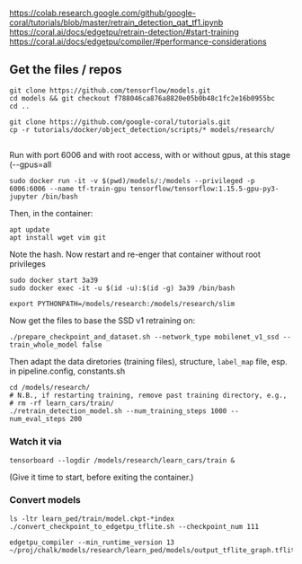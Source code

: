 https://colab.research.google.com/github/google-coral/tutorials/blob/master/retrain_detection_qat_tf1.ipynb
https://coral.ai/docs/edgetpu/retrain-detection/#start-training
https://coral.ai/docs/edgetpu/compiler/#performance-considerations	

## Get the files / repos

```
git clone https://github.com/tensorflow/models.git
cd models && git checkout f788046ca876a8820e05b0b48c1fc2e16b0955bc
cd ..

git clone https://github.com/google-coral/tutorials.git
cp -r tutorials/docker/object_detection/scripts/* models/research/
```

## 

Run with port 6006 and with root access, with or without gpus, at this stage (--gpus=all

```
sudo docker run -it -v $(pwd)/models/:/models --privileged -p 6006:6006 --name tf-train-gpu tensorflow/tensorflow:1.15.5-gpu-py3-jupyter /bin/bash
```

Then, in the container: 

```
apt update
apt install wget vim git
```

Note the hash.  Now restart and re-enger that container without root privileges

```
sudo docker start 3a39
sudo docker exec -it -u $(id -u):$(id -g) 3a39 /bin/bash
```

```
export PYTHONPATH=/models/research:/models/research/slim
```

Now get the files to base the SSD v1 retraining on:

```
./prepare_checkpoint_and_dataset.sh --network_type mobilenet_v1_ssd --train_whole_model false
```

Then adapt the data diretories (training files), structure, `label_map` file, esp. in pipeline.config, constants.sh

```
cd /models/research/
# N.B., if restarting training, remove past training directory, e.g.,
# rm -rf learn_cars/train/
./retrain_detection_model.sh --num_training_steps 1000 --num_eval_steps 200
```

### Watch it via 

```
tensorboard --logdir /models/research/learn_cars/train &
```

(Give it time to start, before exiting the container.)

### Convert models

```
ls -ltr learn_ped/train/model.ckpt-*index
./convert_checkpoint_to_edgetpu_tflite.sh --checkpoint_num 111

edgetpu_compiler --min_runtime_version 13 ~/proj/chalk/models/research/learn_ped/models/output_tflite_graph.tflite
```


